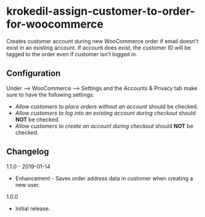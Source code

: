 # krokedil-assign-customer-to-order-for-woocommerce
Creates customer account during new WooCommerce order if email doesn't exist in an existing account. If account does exist, the customer ID will be tagged to the order even if customer isn't logged in.

## Configuration
Under --> WooCommerce --> Settings and the Accounts & Privacy tab make sure to have the following settings:
* _Allow customers to place orders without an account_ should be checked.
* _Allow customers to log into an existing account during checkout_ should **NOT** be checked.
* _Allow customers to create an account during checkout_ should **NOT** be checked.

## Changelog
1.1.0 			- 2019-01-14
* Enhancement	- Saves order address data in customer when creating a new user.

1.0.0 
* Initial release.

